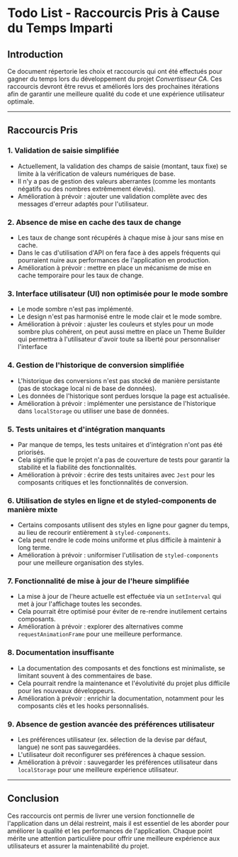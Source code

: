 # Todo List - Raccourcis Pris à Cause du Temps Imparti

## Introduction
Ce document répertorie les choix et raccourcis qui ont été effectués pour gagner du temps lors du développement du projet *Convertisseur CA*. Ces raccourcis devront être revus et améliorés lors des prochaines itérations afin de garantir une meilleure qualité du code et une expérience utilisateur optimale.

---

## Raccourcis Pris

### 1. **Validation de saisie simplifiée**
   - Actuellement, la validation des champs de saisie (montant, taux fixe) se limite à la vérification de valeurs numériques de base.
   - Il n'y a pas de gestion des valeurs aberrantes (comme les montants négatifs ou des nombres extrêmement élevés).
   - Amélioration à prévoir : ajouter une validation complète avec des messages d'erreur adaptés pour l'utilisateur.

### 2. **Absence de mise en cache des taux de change**
   - Les taux de change sont récupérés à chaque mise à jour sans mise en cache.
   - Dans le cas d'utilisation d'API on fera face à des appels fréquents qui pourraient nuire aux performances de l'application en production.
   - Amélioration à prévoir : mettre en place un mécanisme de mise en cache temporaire pour les taux de change.

### 3. **Interface utilisateur (UI) non optimisée pour le mode sombre**
   - Le mode sombre n'est pas implémenté.
   - Le design n'est pas harmonisé entre le mode clair et le mode sombre.
   - Amélioration à prévoir : ajuster les couleurs et styles pour un mode sombre plus cohérent, on peut aussi mettre en place un Theme Builder qui permettra à l'utilisateur d'avoir toute sa liberté pour personnaliser l'interface

### 4. **Gestion de l'historique de conversion simplifiée**
   - L'historique des conversions n'est pas stocké de manière persistante (pas de stockage local ni de base de données).
   - Les données de l'historique sont perdues lorsque la page est actualisée.
   - Amélioration à prévoir : implémenter une persistance de l'historique dans `localStorage` ou utiliser une base de données.

### 5. **Tests unitaires et d'intégration manquants**
   - Par manque de temps, les tests unitaires et d'intégration n'ont pas été priorisés.
   - Cela signifie que le projet n'a pas de couverture de tests pour garantir la stabilité et la fiabilité des fonctionnalités.
   - Amélioration à prévoir : écrire des tests unitaires avec `Jest` pour les composants critiques et les fonctionnalités de conversion.

### 6. **Utilisation de styles en ligne et de styled-components de manière mixte**
   - Certains composants utilisent des styles en ligne pour gagner du temps, au lieu de recourir entièrement à `styled-components`.
   - Cela peut rendre le code moins uniforme et plus difficile à maintenir à long terme.
   - Amélioration à prévoir : uniformiser l'utilisation de `styled-components` pour une meilleure organisation des styles.


### 7. **Fonctionnalité de mise à jour de l'heure simplifiée**
   - La mise à jour de l'heure actuelle est effectuée via un `setInterval` qui met à jour l'affichage toutes les secondes.
   - Cela pourrait être optimisé pour éviter de re-rendre inutilement certains composants.
   - Amélioration à prévoir : explorer des alternatives comme `requestAnimationFrame` pour une meilleure performance.

### 8. **Documentation insuffisante**
   - La documentation des composants et des fonctions est minimaliste, se limitant souvent à des commentaires de base.
   - Cela pourrait rendre la maintenance et l'évolutivité du projet plus difficile pour les nouveaux développeurs.
   - Amélioration à prévoir : enrichir la documentation, notamment pour les composants clés et les hooks personnalisés.

### 9. **Absence de gestion avancée des préférences utilisateur**
   - Les préférences utilisateur (ex. sélection de la devise par défaut, langue) ne sont pas sauvegardées.
   - L'utilisateur doit reconfigurer ses préférences à chaque session.
   - Amélioration à prévoir : sauvegarder les préférences utilisateur dans `localStorage` pour une meilleure expérience utilisateur.

---

## Conclusion
Ces raccourcis ont permis de livrer une version fonctionnelle de l'application dans un délai restreint, mais il est essentiel de les aborder pour améliorer la qualité et les performances de l'application. Chaque point mérite une attention particulière pour offrir une meilleure expérience aux utilisateurs et assurer la maintenabilité du projet.
